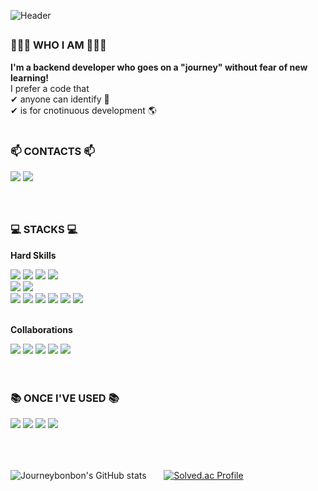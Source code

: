 <div align="left">
   
   ![Header](https://capsule-render.vercel.app/api?type=transparent&fontColor=703ee5&text=Welcome%20to%20Journey's%20Github!🤗&height=150&fontSize=40&desc=LEE%20JIHYEON&descAlignY=75)

   <h2></h2>
   <div>
      <h3> 👩🏻‍💻 WHO I AM 👩🏻‍💻 </h3>
      <b>I'm a backend developer who goes on a "journey" without fear of new learning! </b>
      <br>
      I prefer a code that <br>
      ✔︎ anyone can identify 👀 <br>
      ✔︎ is for cnotinuous development 🌎 
   </div>

   </br>
   <div>
      <h3>📫 CONTACTS 📫</h3>
    <a href="mailto:wlgus4110@gmail.com"><img src="https://img.shields.io/badge/Gmail-EA4335?style=for-the-badge&logo=Gmail&logoColor=white"></a>
    <a href="https://www.instagram.com/jihyun_hi"><img src="https://img.shields.io/badge/Instagram-E4405F?style=for-the-badge&logo=Instagram&logoColor=white"></a>
   </div>
      <br>
      <br>
   <h2></h2>
   <div>
      <h3>💻 STACKS 💻</h3>
      <p><strong>Hard Skills</strong></p>
      <img src="https://img.shields.io/badge/javascript-F7DF1E?style=for-the-badge&logo=typescript&logoColor=black"/>
      <img src="https://img.shields.io/badge/typescript-3178C6?style=for-the-badge&logo=typescript&logoColor=white"/>
      <img src="https://img.shields.io/badge/Python-3776AB?style=for-the-badge&logo=Python&logoColor=white">
      <img src="https://img.shields.io/badge/c++-%2300599C.svg?style=for-the-badge&logo=c%2B%2B&logoColor=white"/>
            <br>
      <img src="https://img.shields.io/badge/nestjs-E0234E?style=for-the-badge&logo=nestjs&logoColor=white"/>
      <img src="https://img.shields.io/badge/Express-000000?style=for-the-badge&logo=Express&logoColor=white"/>
            <br>
      <img src="https://img.shields.io/badge/Docker-2496ED?style=for-the-badge&logo=Docker&logoColor=white">
      <img src="https://img.shields.io/badge/Mysql-4479A1?style=for-the-badge&logo=Mysql&logoColor=white"/>
      <img src="https://img.shields.io/badge/AWS EC2-FF9900?style=for-the-badge&logo=Amazon EC2&logoColor=white"/>
      <img src="https://img.shields.io/badge/AWS Lambda-FF9900?style=for-the-badge&logo=AWS Lambda&logoColor=white"/>
      <img src="https://img.shields.io/badge/AWS S3-569A31?style=for-the-badge&logo=Amazon S3&logoColor=white"/>
      <img src="https://img.shields.io/badge/AWS RDS-527FFF?style=for-the-badge&logo=Amazon RDS&logoColor=white"/>
      <br>
            <br>
      <p><strong>Collaborations</strong></p>
      <img src="https://img.shields.io/badge/GitHub-181717?style=for-the-badge&logo=Github&logoColor=white"/>
      <img src="https://img.shields.io/badge/Github Actions-2088FF?style=for-the-badge&logo=Gihub Actions&logoColor=white"/>
      <img src="https://img.shields.io/badge/Slcak-4A154B?style=for-the-badge&logo=Slack&logoColor=white"/>
      <img src="https://img.shields.io/badge/Jira-0052CC?style=for-the-badge&logo=Jira&logoColor=white"/>
      <img src="https://img.shields.io/badge/Swagger-85EA2D?style=for-the-badge&logo=Swagger&logoColor=black"/>
      
      

</br>
</br>
</br>
      <h3>📚 ONCE I'VE USED 📚</h3>
      <img src="https://img.shields.io/badge/Flutter-02569B?style=for-the-badge&logo=Flutter&logoColor=white"/>
      <img src="https://img.shields.io/badge/Unity-FFFFFF?style=for-the-badge&logo=Unity&logoColor=black"/>
      <img src="https://img.shields.io/badge/C++-00599C?style=for-the-badge&logo=C%2B%2B&logoColor=white"/>
      <img src="https://img.shields.io/badge/raspberrypi-A22846?style=for-the-badge&logo=raspberrypi&logoColor=white"/>
      
   </div>
</br>
</div>
<br>
<h2></h2>

<div>
   
   ![Journeybonbon's GitHub stats](https://github-readme-stats.vercel.app/api?username=Journeybonbon&show_icons=true&theme=cobalt) &nbsp; &nbsp; &nbsp; [![Solved.ac Profile](http://mazassumnida.wtf/api/v2/generate_badge?boj=wlgus4110)](https://solved.ac/wlgus4110/)
</div>

<!--
Here are some ideas to get you started:
- 🔭 I’m currently working on ...
- 👯 I’m looking to collaborate on ...
- 🤔 I’m looking for help with ...
- 💬 Ask me about ...
- 😄 Pronouns: ...
- ⚡ Fun fact: ...

<img src="https://img.shields.io/badge/React-61DAFB?style=flat-square&logo=React&logoColor=white"/>
-->

